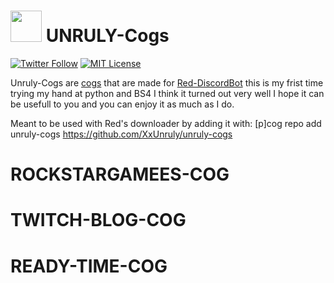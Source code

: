 # <img src="https://i.imgur.com/MheIJIr.png" width="50" height="50"> UNRULY-Cogs
[![Twitter Follow](https://img.shields.io/badge/Follow-Me-blue.svg)](https://twitter.com/Justin__H10) [![MIT License](https://img.shields.io/badge/MIT-%20License-orange.svg)](LICENSE)

Unruly-Cogs are [cogs](https://cogs.red/) that are made for [Red-DiscordBot](https://github.com/Twentysix26/Red-DiscordBot
) this is my frist time trying my hand at python and BS4 I think it turned out very well I hope it can be usefull to you and you can enjoy it as much as I do.

Meant to be used with Red's downloader by adding it with:
[p]cog repo add unruly-cogs https://github.com/XxUnruly/unruly-cogs

# ROCKSTARGAMEES-COG
# TWITCH-BLOG-COG
# READY-TIME-COG
